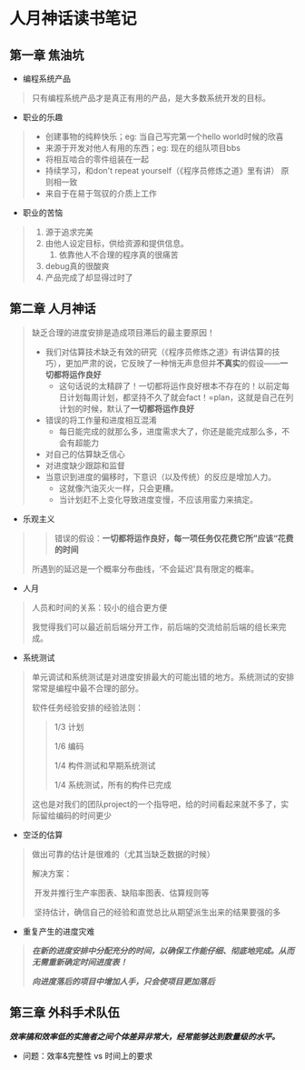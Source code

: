 # 人月神话读书笔记



## 第一章   焦油坑

- 编程系统产品

> 只有编程系统产品才是真正有用的产品，是大多数系统开发的目标。

- 职业的乐趣

> - 创建事物的纯粹快乐；eg: 当自己写完第一个hello world时候的欣喜
> - 来源于开发对他人有用的东西；eg: 现在的组队项目bbs
> - 将相互啮合的零件组装在一起
> - 持续学习，和don't repeat yourself（《程序员修炼之道》里有讲） 原则相一致
> - 来自于在易于驾驭的介质上工作

- 职业的苦恼

> 1. 源于追求完美
> 2. 由他人设定目标，供给资源和提供信息。
>    1. 依靠他人不合理的程序真的很痛苦
> 3. debug真的很酸爽
> 4. 产品完成了却显得过时了

## 第二章   人月神话

> 缺乏合理的进度安排是造成项目滞后的最主要原因！
>
> - 我们对估算技术缺乏有效的研究（《程序员修炼之道》有讲估算的技巧），更加严肃的说，它反映了一种悄无声息但并**不真实**的假设——**一切都将运作良好**
>   - 这句话说的太精辟了！一切都将运作良好根本不存在的！以前定每日计划每周计划，都坚持不久了就会fact！=plan，这就是自己在列计划的时候，默认了**一切都将运作良好**
> - 错误的将工作量和进度相互混淆
>   - 每日能完成的就那么多，进度需求大了，你还是能完成那么多，不会有超能力
> - 对自己的估算缺乏信心
> - 对进度缺少跟踪和监督
> - 当意识到进度的偏移时，下意识（以及传统）的反应是增加人力。
>   - 这就像汽油灭火一样，只会更糟。
>   - 当计划赶不上变化导致进度变慢，不应该用蛮力来搞定。

- 乐观主义

> > 错误的假设：**一切都将运作良好，每一项任务仅花费它所”应该“花费的时间**
>
> 所遇到的延迟是一个概率分布曲线，‘不会延迟’具有限定的概率。

- 人月

> 人员和时间的关系：较小的组合更方便
>
> 我觉得我们可以最近前后端分开工作，前后端的交流给前后端的组长来完成。

- 系统测试

> 单元调试和系统测试是对进度安排最大的可能出错的地方。系统测试的安排常常是编程中最不合理的部分。
>
> 软件任务经验安排的经验法则：
>
> > 1/3 计划
> >
> > 1/6 编码
> >
> > 1/4 构件测试和早期系统测试
> >
> > 1/4 系统测试，所有的构件已完成
>
> 这也是对我们的团队project的一个指导吧，给的时间看起来就不多了，实际留给编码的时间更少

- 空泛的估算

> 做出可靠的估计是很难的（尤其当缺乏数据的时候）
>
> 解决方案：
>
> ​	开发并推行生产率图表、缺陷率图表、估算规则等
>
> ​	坚持估计，确信自己的经验和直觉总比从期望派生出来的结果要强的多

- 重复产生的进度灾难

> ***在新的进度安排中分配充分的时间，以确保工作能仔细、彻底地完成。从而无需重新确定时间进度表！***
>
> ***向进度落后的项目中增加人手，只会使项目更加落后***

## 第三章   外科手术队伍

***效率搞和效率低的实施者之间个体差异非常大，经常能够达到数量级的水平。***

- 问题：效率&完整性 vs 时间上的要求